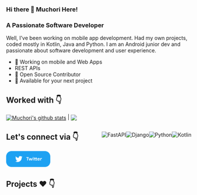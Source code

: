 ### Hi there 👋 Muchori Here! 

### A Passionate Software Developer 
Well, I’ve been working on mobile app development. Had my own projects, coded mostly in Kotlin, Java and Python. I am an Android junior dev and passionate about software development and user experience.

* 📱 Working on mobile and Web Apps
* REST APIs
* 📝 Open Source Contributor
* 💌 Available for your next project

<!-- <details>
  <summary><b>📊 Github Stats</b></summary>
  <p align="center"> <img src="https://github-readme-stats.vercel.app/api?username=muchori&show_icons=true&include_all_commits=true" alt="Muchori Joseph" />
</details> -->
## Worked with 👇

<a href="https://github.com/muchori/"><img align="center" src="https://github-readme-stats.vercel.app/api?username=muchori&show_icons=true&include_all_commits=true&theme=buefy&hide_border=true" alt="Muchori's github stats" /></a> | <a href="https://github.com/muchori/"><img align="center" src="https://github-readme-stats.vercel.app/api/top-langs/?username=muchori&layout=compact&theme=buefy&hide_border=true" /></a> 

##

<img align="right" alt="Kotlin" src="https://img.shields.io/badge/kotlin-%230095D5.svg?style=for-the-badge&logo=kotlin&logoColor=white"/>
<img align="right" alt="Python" src="https://img.shields.io/badge/python-3670A0?style=for-the-badge&logo=python&logoColor=ffdd54"/>
<img align="right" alt="Django" src="https://img.shields.io/badge/django-%23092E20.svg?style=for-the-badge&logo=django&logoColor=white" />
<img align="right" alt="FastAPI" src="https://img.shields.io/badge/FastAPI-005571?style=for-the-badge&logo=fastapi"/>


## Let's connect via 👇

<p float="left">  
  <a href="https://twitter.com/iammuchori" title="Redirect to Twitter">
    <img src="/assets/twitter.png" width="120" alt="Twitter" />
  </a>

 <!-- <a href="https://dev.to/muchori" title="Redirect to Dev.To">
    <img src="/assets/dev.png" width="120" alt="Dev.To" />
  </a> -->
</p>

<!-- ## Worked with 👇

<img  width="47%" src="https://github-readme-stats.vercel.app/api/top-langs/?username=Muchori&layout=compact&theme=buefy&hide_border=true"/> -->
<!-- <a href="https://github.com/muchori/github-readme-stats">
  <img align="center" src="https://github-readme-stats.vercel.app/api/?username=muchori&repo=github-readme-stats" />
</a>
<a href="https://github.com/muchori/convoychat">
  <img align="center" src="https://github-readme-stats.vercel.app/api/?username=muchori&repo=convoychat" />
</a> -->

## Projects ❤️ 👇

